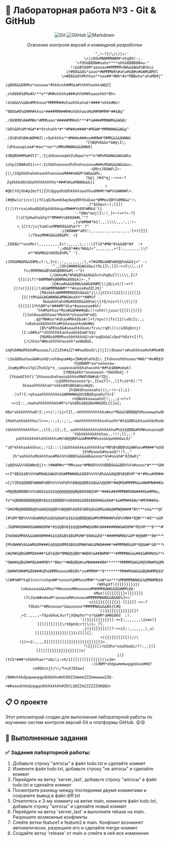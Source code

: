 # 🚀 Лабораторная работа №3 - Git & GitHub

<div align="center">

![Git](https://img.shields.io/badge/Git-F05032?style=for-the-badge&logo=git&logoColor=white)
![GitHub](https://img.shields.io/badge/GitHub-100000?style=for-the-badge&logo=github&logoColor=white)
![Markdown](https://img.shields.io/badge/Markdown-000000?style=for-the-badge&logo=markdown&logoColor=white)

*Освоение контроля версий и командной разработки*

                                            ^,!~?}(\/\)[<:'                                                   
                                       \<|zOdoMWWMMWWM#*ohq0X/-;.                                             
                                   '<fQh&BB8W#oaho****obh&8BBB8#wu-"                                          
                                 !rp&B%88M*aaooaa##MMMMhdW&&&W&8%B%kui                                        
                               iY#B8&&8&*aaao*#WMMMW8%#aha#&B#o#&W#&BMXl                                      
                             \n#B8&&8%Mhhhao**oao##*#Wh*#o*MBBoha*ahaMB#j^                                    
                            iqB88&&88Mho*aooaaa*#hkkook##Maa#%%hkhaokkaW@ZI                                   
                           _o%8888%8Ma#&***o**#M#ohkhha###ahhkM#haaoohkh*Bh>                                  
                          !a%8&&%%&Wo#Mhhooa*MMMMM##ohaahhkahak*####*ohkk#Bo!                                 
                         ^0B8&#8%&M#M#khoo*####MM###M#ahbkhaooMaM#M#MM#*##&Bq"                                
                        ./888M8%8##MWo*#MMbaao*#####MM#oh***#*&####MMWWM&&W&B/                                
                        !b8%&8%%M*#&#*#*Otnhahh*#**#M##o####*#M&W#*MMMWWW&&W&p^                               
                       .|8%B%8%B#oW8M#Z(;>Qahkhho**#M##o###oo##MW#*MMM&&&&8WWWi                               
                       "C%B@%8&&o*&Wq\I\;[dhkaoapLma#*#ao**oo**oMMoMWWW&&&8WW8{                               
                       IdB@B8##Ma#dtI",:IjahbaooaqmXZu0qwo*o**o*WMoM&WW&&W&&W&x                               
                       io%pJZ8W#aO1i>>!;Izhbbhaoooodhdhahoooooa#W#oM&W&&&W&&&oc.                              
                       ~&MzxJ8&Wd\I>-{|\/ZdpbbbhahahaaohhaoooaaM###oW&M*&W&&&Mx,                              
                       ?&&|_Y#d*qj-~+>>~?Zqdkkbdbhddahhhkhhhhho*###h#&aM8WW&&&}i                              
                       ?#@b[YdjUh#pZmzf1]ZJCdpppdhddhkkkhaaahhoaM##h*W#%%&WWW#l+.                             
                       [#@Bw|ur}zcc[jcYCLqQJbwmddwpdwqd0hhkakao*WMMoo8B%%8MW&a"~\                             
                      .]*$&kpu\~|;[{[|{)|\YrrvxLmXwdQQdUpkbhbkopoMW##%%88%WM&d'li                             
                      '-*@Wa*owj[I\:!_]+~!>+?>-?}[(zCYp0wkhakhpY*MM##%%8888##L'^?                             
                      ,]a%WMW#*b1!,,,\\\\,,,:,;:!~<_1[tt/jvjYamCooMMW88&&8%&*Y' ?^                            
                     .i{W8WW#*aMJ!;,,,,,,,,,,,,,,,,,:l+(t}}}(/f0aoMM#&8&&8B&MY. <I                            
                     ,I088&**oooMn!\,,,,,,,,,I>!:,,,,,\,:::\IfJd*#MW*8%&&8B*WY  :+                            
                    ';vB&8*##o*W&&J<",,,,,,,,>!I:,,,,,,,,\\?m**W&MB&&%888&8%ML^ '[.                           
                    iJOO&MW&M&&88MLc(:\,I>i:,:,,,,,,,,,\,+f#&MB&&WB%W8@@%&&&kj<" -:                           
               '^,;[OhZ#WW88&W&8&w|thL{I\;lIl~><I\\\,;i?fcc8M#8W&&B%&W&BBB8&#t.~"I+                           
            \/Umko#&*W%W&B%&&8&&hxtuhqQu{l\\\\\,Ii?{{1(1\f(*8WMMWW%@BWMW&888&k)>-,?                           
          -}Q#oa#&&&88W&%&W&88WMC\\jQLLvt/[~<+?{|rx(}}}}|/(a8&WMMMWWWM***#oooo#adZCJX}'                       
         [M8okkhaWMMMMM888%8&&&*j\\)jCCCx)11{1)||{[[}}{1()tM%&&&W&WWWW&#MW&Woahh**#WMof .                     
         0&&akkhahoM&#8888&&88%m|\{rQ/nzvrt(\\t\|)}{{{{1)1Y%%8M*o*####M*kha*#aaaooao#kh!                      
        'h%#Mahhoo*Moo#&&M###&Bc)!<vhX(\juux/{{{1\|}[}}[}}w%8aaabkhaao*Mokhh*ohaaohW*o81                      
        .q@*MW#oo*#ahao#Mkkbbo#/]+f/npv))|fx(11)\vQc}i:,;(w8akaokbbkkhha#hbkoaaahkoWoWWi                      
         [B%*&Mhko8&#aaaahkkkam/fcvx/rq0\)))/uXOqQznj)[I:u0#ba**ohhhhhkkaokaabkkbaW*&$z                       
          {M&M8obM8MhoohbhhkkhQ)vb*oqQUdaCcQwd*hOzt+I!f\{/Lhhoo*WWoahhhhhaookh*aoW&B$b,                       
           im@%8#W&Mkbk#MaoaaaJ\zZJZh#aZZ*##owObodc\}]j1]|dkaoo*o#oahkhao#oh#Mo#8B$$$r                        
            'c$&&B8&ohao&W#oahQ\noh0wpa##pxZW#p0CwhbZL\_IYahooohbhoaoo*#W&**#o#B$$%8kQ/^                      
             !h@8WBM*aa*oooooaw-_Joq#pdMox1YpCZhoOJp*n_;uaaoooakkbhahaoohk*##%$$BW#ampkl                      
              IYM@$&bkh*ooooooon-?OmUObdj-?{YkawUChhfi"1hhaooahahaooabkkkoMW8%8W#ab*ZQj.                      
                ~L@$Mkkhoooooo*p~,ICwzf]+,,l]fczd*0]:^?bhaaahhhhkhah*okko88%B8&WoooWqU;                       
                  }h$Wkbhaoooaho(\\;~!<~il;i]--)vf!I:+phaaahhhhhhkko&WM##W&@$%8B@8qowXuf1+I'                  
                   >%@Wakkaaaaahd]!;,,;i~>l+?<>iI::,>mahahhhhhhhkh#M*o*&%8B$$B@$BoM#QOOLCCJu{;                
                    UBa*akkkhhhha0!I:;>>i!;!ii>lIl,~mhhhhhhhhhkka#oo*M&&&%BBB@@%MooawwpkwQOqdOc},             
                    lMakhahkkkhhhocl>>>;::;i;:;:;,~mahhhhhhhhkhoohaohh*W%$$BB%&hkaokkbdhobOL0OwpQ}            
                     t&kkkhhhkkhhhor,;ilI;;iI;;I,_wahhhkkkkkkhahhhkkhoM%$$$@BB&#hM#oooaooq0QQLLLLQ|.          
                     'Y&hkkhhhkkhhhax,,!!!;ll;;:?pahhkkkkkkhahkkkkha#&%B@@BB%&&WM##M#oooabqwm0mbwL0/'         
                      ^z8*kkkhaakkkhac;;!iI:::\]dahhkkkkkaahhkhkha*M8%B%BBB%&&WW%oo#M###*kddhoodZZO0j^        
                        {k%Moaao&#ooaoQ?!!l,,"{h*aahkkhoMokkhhao#M&%%%%BBB%&&&&W&&oooo*&%#ooah#*dZdw0j^       
                         "(q8@%&&%%8&WWoQj}+:t#WWM#o**MMoaao*#MW88%%%%BBB8&&&BB%%%%#oooo*#****&M#odop0/.      
                           .<rZ*8B$$$B%%%%WMbW&&W&8%8&WMMWWW&&888%%%%%B%&&&8@@B%B$B%M**#*#Moa#8M###oWp0+      
                               ,<{jYZB$@@BBB%WWW8%BB%%%%%8%8%%BB@@@BB$$B&&%@@8M*#W@M&WMMMM&&oWW#MW###&du.     
                                    >M@@B@BBBB%%%%8B$$$$$$$@@@@@@@@B@B888B@%M**###&##8MMMWM88W###8&##M8w,     
                                    fo*%@BBBBBBBB@@B%B$$$$BBBB%%88888&88B$BB8#W&&88#*&&#MM##$Wo*#M%M##8&-     
                                   ^O#kMB@BBBBB@@%&W8@$@@B%%B@@B%8888%BB$@&&BM&&W&@WMW@W###*B%***o&&***@C.    
                                 . [#%8M*BB%%%%8&WW8@%&8@$@&W%$$$$$@BBB@@&#M%MMM##W%88%%M##*8@W***#8**o&M!    
                                  .J&BM#88WW88&WWW88M#*8$$@B%8$$$@@8#MW@&MW%8######WW&W88M#*M$%M***8***#%\    
                                  Ih88W&MM88&&&WW8WM##&$$$B&B$$B&M%M#*88W&&88**####MWMW&%&M*#@@WM**8W***%C    
                                  {M%8W#W%8&&WM&8M###&$@$@&MM8$B8&8MWW%W&&MW8####*##MMMW8&&M*8@&W#*&B***Wd'   
                                  cW&M#&@B&WMM88###*&8%$@W*MMW@$@BW*#WB8%&##BWM#***#MMMMW&&&#W$&WM#W$&**#h:   
                                 ^OW##&@B&M#M8&###M8%**BWo**#WB@B@#ooMW#####B#******MMMMM&W&&M@%MW#M$@MWW&}   
                                 ;bW#W%M##M&B8###&B%&MMMooooo#B$B%*oo#MMM#**8*******MM##M&W&&&B@#WMM@$U\cJ_   
                                 \CW#%WM*kqOJcnxrnvUqoW#*ooooo%@#MoooMM#**ooW*oo***oMM#MMWWW&&%@MWWMB$O       
                                  rW8%pXf){}}}}}}}}}}(n0aoooaa&&oMoo*M#oooooM#oooooo#M##MM&WW&8@&WWM%$W:      
                                  vMwz){{{{{{{{}+]}}}}}}(fcZaoW#o#aaM*aoaooaM#oooooo#MMMMMWWW&&B&W8%J+<'      
                                  <z1{11{{{{{{}}-[}}}[]-+<~?fObdo**WMooooao*&&oooooo*MMMMMW&&&&Bk{C#Q         
                                  '()11{{{{{}}}}}[]?_>I:,,,,;~fXpabkwLXurfjXQmpho**o*&&WM*aWW&8Bd  ;!.        
                                  '))11{{{}}}}}[]-+>I:,,,,,,,\Ixmv(}[[[[[[[[[[{\rXOphOcrt(\(i~_?l.            
                                  .})1{{}}}}}[]?-+<iI;:,,,,,,,\_u)[[[[[}}}}}}}}}[[}1({[[]{].                  
                                   +({{}}}[[][{(|//\({]+>I:,,,,I{[[[[[[[[}}}}}}}}{{}}}][1>.                   
                                   ")1{}[[)rUZdho*ooahbwQz/?!:,:}]][[[[[[}}}}}}}}{}}[[(n!                     
                                    i(}[tCb*###*ohbhhhao**obL\i:vX/1[[[[[[[}[[[}}})\xJm+                      
                                     ~|C#WM*ohbpwmmmwqqpbkao##Q?cmOQUcnjt/\\/fxuXJ0Zww[                       
                                      /8W#ohkbdpqwwwqqpdbbbbho#dC0OZZmmmmZZZmmwwwwZZQ-                        
                                      +W#aaaahkbdpqqppdbkkkkkkh#ZUCLQOZZmZZZZZZO0QQU>                         
                             


</div>

## 📋 О проекте

Этот репозиторий создан для выполнения лабораторной работы по изучению систем контроля версий Git и платформы GitHub. 😝😝

## 🎯 Выполненные задания

### ✅ Задания лаборторной работы:
1) Добавьте строку "алгосы" в файл todo.txt и сделайте коммит
2) Измените файл todo.txt, добавьте строку "не алгосы" и сделайте коммит
3) Перейдите на ветку 'server_last', добавьте строку "алгосы" в файл todo.txt и сделайте коммит
4) Посмотрите разницу между последними двумя коммитами и сохраните вывод в файл diff.txt
5) Откатитесь к 3-му коммиту на ветке main, измените файл todo.txt, добавьте строку "алгосы" и сделайте новый коммит
6) Перейдите на ветку 'server_last' и выполните rebase на main. Разрешите возможные конфликты
7) Слейте ветки feature1 и feature2 в main. Конфликт возникнет автоматически, разрешите его и сделайте merge-коммит
8) Создайте ветку 'release' от main и слейте в неё все изменения
